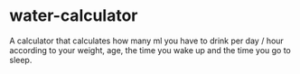 # water-calculator
A calculator that calculates how many ml you have to drink per day / hour according to your weight, age, the time you wake up and the time you go to sleep.
